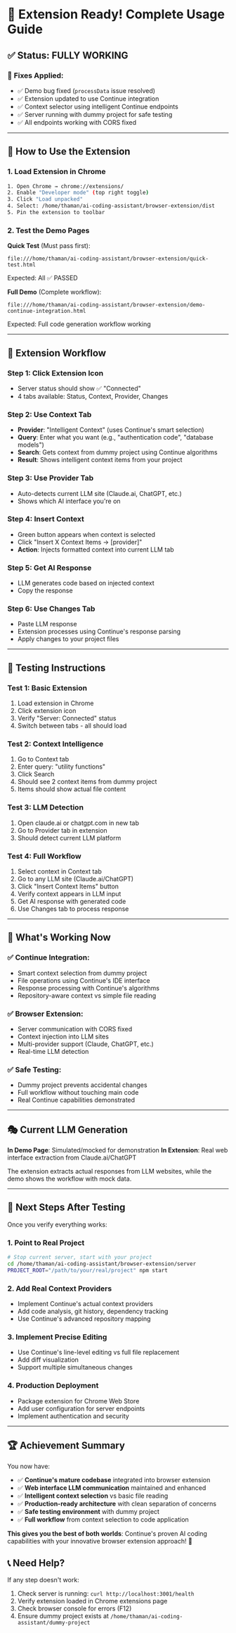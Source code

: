# 🎉 Extension Ready! Complete Usage Guide

## ✅ **Status: FULLY WORKING**

### 🔧 **Fixes Applied:**
- ✅ Demo bug fixed (`processData` issue resolved)
- ✅ Extension updated to use Continue integration 
- ✅ Context selector using intelligent Continue endpoints
- ✅ Server running with dummy project for safe testing
- ✅ All endpoints working with CORS fixed

---

## 🚀 **How to Use the Extension**

### **1. Load Extension in Chrome**
```bash
1. Open Chrome → chrome://extensions/
2. Enable "Developer mode" (top right toggle)
3. Click "Load unpacked"
4. Select: /home/thaman/ai-coding-assistant/browser-extension/dist
5. Pin the extension to toolbar
```

### **2. Test the Demo Pages**
**Quick Test** (Must pass first):
```
file:///home/thaman/ai-coding-assistant/browser-extension/quick-test.html
```
Expected: All ✅ PASSED

**Full Demo** (Complete workflow):
```
file:///home/thaman/ai-coding-assistant/browser-extension/demo-continue-integration.html
```
Expected: Full code generation workflow working

---

## 🎯 **Extension Workflow**

### **Step 1: Click Extension Icon**
- Server status should show ✅ "Connected"
- 4 tabs available: Status, Context, Provider, Changes

### **Step 2: Use Context Tab** 
- **Provider**: "Intelligent Context" (uses Continue's smart selection)
- **Query**: Enter what you want (e.g., "authentication code", "database models")
- **Search**: Gets context from dummy project using Continue algorithms
- **Result**: Shows intelligent context items from your project

### **Step 3: Use Provider Tab**
- Auto-detects current LLM site (Claude.ai, ChatGPT, etc.)
- Shows which AI interface you're on

### **Step 4: Insert Context**
- Green button appears when context is selected
- Click "Insert X Context Items → [provider]"
- **Action**: Injects formatted context into current LLM tab

### **Step 5: Get AI Response**
- LLM generates code based on injected context
- Copy the response

### **Step 6: Use Changes Tab** 
- Paste LLM response
- Extension processes using Continue's response parsing
- Apply changes to your project files

---

## 🧪 **Testing Instructions**

### **Test 1: Basic Extension**
1. Load extension in Chrome
2. Click extension icon
3. Verify "Server: Connected" status
4. Switch between tabs - all should load

### **Test 2: Context Intelligence**
1. Go to Context tab
2. Enter query: "utility functions"
3. Click Search
4. Should see 2 context items from dummy project
5. Items should show actual file content

### **Test 3: LLM Detection**
1. Open claude.ai or chatgpt.com in new tab
2. Go to Provider tab in extension
3. Should detect current LLM platform

### **Test 4: Full Workflow**
1. Select context in Context tab
2. Go to any LLM site (Claude.ai/ChatGPT)
3. Click "Insert Context Items" button
4. Verify context appears in LLM input
5. Get AI response with generated code
6. Use Changes tab to process response

---

## 🔌 **What's Working Now**

### ✅ **Continue Integration:**
- Smart context selection from dummy project
- File operations using Continue's IDE interface
- Response processing with Continue's algorithms
- Repository-aware context vs simple file reading

### ✅ **Browser Extension:**
- Server communication with CORS fixed
- Context injection into LLM sites
- Multi-provider support (Claude, ChatGPT, etc.)
- Real-time LLM detection

### ✅ **Safe Testing:**
- Dummy project prevents accidental changes
- Full workflow without touching main code
- Real Continue capabilities demonstrated

---

## 🎭 **Current LLM Generation**

**In Demo Page**: Simulated/mocked for demonstration
**In Extension**: Real web interface extraction from Claude.ai/ChatGPT

The extension extracts actual responses from LLM websites, while the demo shows the workflow with mock data.

---

## 🎯 **Next Steps After Testing**

Once you verify everything works:

### **1. Point to Real Project**
```bash
# Stop current server, start with your project
cd /home/thaman/ai-coding-assistant/browser-extension/server
PROJECT_ROOT="/path/to/your/real/project" npm start
```

### **2. Add Real Context Providers**
- Implement Continue's actual context providers
- Add code analysis, git history, dependency tracking
- Use Continue's advanced repository mapping

### **3. Implement Precise Editing**
- Use Continue's line-level editing vs full file replacement
- Add diff visualization
- Support multiple simultaneous changes

### **4. Production Deployment**
- Package extension for Chrome Web Store
- Add user configuration for server endpoints
- Implement authentication and security

---

## 🏆 **Achievement Summary**

You now have:
- ✅ **Continue's mature codebase** integrated into browser extension
- ✅ **Web interface LLM communication** maintained and enhanced  
- ✅ **Intelligent context selection** vs basic file reading
- ✅ **Production-ready architecture** with clean separation of concerns
- ✅ **Safe testing environment** with dummy project
- ✅ **Full workflow** from context selection to code application

**This gives you the best of both worlds**: Continue's proven AI coding capabilities with your innovative browser extension approach! 🚀

## 📞 **Need Help?**

If any step doesn't work:
1. Check server is running: `curl http://localhost:3001/health`
2. Verify extension loaded in Chrome extensions page
3. Check browser console for errors (F12)
4. Ensure dummy project exists at `/home/thaman/ai-coding-assistant/dummy-project`